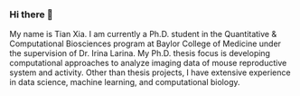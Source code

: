 ### Hi there 👋
My name is Tian Xia. I am currently a Ph.D. student in the Quantitative & Computational Biosciences program at Baylor College of Medicine under the supervision of Dr. Irina Larina. My Ph.D. thesis focus is developing computational approaches to analyze imaging data of mouse reproductive system and activity. Other than thesis projects, I have extensive experience in data science, machine learning, and computational biology.
<!--
**no1summer/no1summer** is a ✨ _special_ ✨ repository because its `README.md` (this file) appears on your GitHub profile.

Here are some ideas to get you started:

- 🔭 I’m currently working on ...
- 🌱 I’m currently learning ...
- 👯 I’m looking to collaborate on ...
- 🤔 I’m looking for help with ...
- 💬 Ask me about ...
- 📫 How to reach me: ...
- 😄 Pronouns: ...
- ⚡ Fun fact: ...
-->

